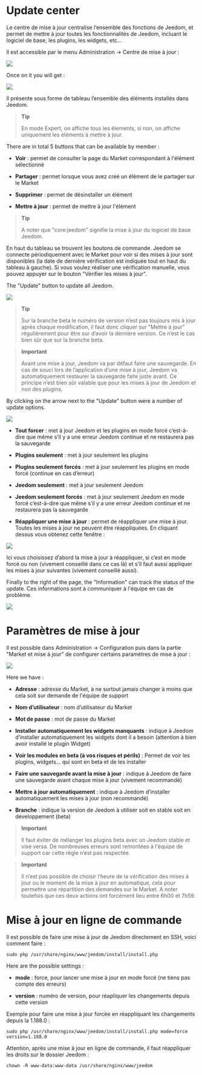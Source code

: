 Update center
=============

Le centre de mise à jour centralise l’ensemble des fonctions de Jeedom, et permet de mettre à jour toutes les fonctionnalités de Jeedom, incluant le logiciel de base, les plugins, les widgets, etc…

Il est accessible par le menu Administration → Centre de mise à jour :

![](../images/update.JPG)

Once on it you will get :

![](../images/update2.png)

Il présente sous forme de tableau l’ensemble des éléments installés dans Jeedom.

> **Tip**
>
> En mode Expert, on affiche tous les élements, si non, on affiche uniquement les éléments à mettre à jour.

There are in total 5 buttons that can be available by member :

-   **Voir** : permet de consulter la page du Market correspondant à l'élément sélectionné

-   **Partager** : permet lorsque vous avez créé un élément de le partager sur le Market

-   **Supprimer** : permet de désinstaller un élément

-   **Mettre à jour** : permet de mettre à jour l'élément

> **Tip**
>
> A noter que "core:jeedom" signifie la mise à jour du logiciel de base Jeedom.

En haut du tableau se trouvent les boutons de commande. Jeedom se connecte périodiquement avec le Market pour voir si des mises à jour sont disponibles (la date de dernière vérification est indiquée tout en haut du tableau à gauche). Si vous voulez réaliser une vérification manuelle, vous pouvez appuyer sur le bouton "Vérifier les mises à jour".

The "Update" button to update all Jeedom.

![](../images/update3.png)

> **Tip**
>
> Sur la branche beta le numéro de version n’est pas toujours mis à jour après chaque modification, il faut donc cliquer sur "Mettre à jour" régulièrement pour être sur d’avoir la dernière version. Ce n’est le cas bien sûr que sur la branche beta.

> **Important**
>
> Avant une mise à jour, Jeedom va par défaut faire une sauvegarde. En cas de souci lors de l’application d’une mise à jour, Jeedom va automatiquement restaurer la sauvegarde faite juste avant. Ce principe n’est bien sûr valable que pour les mises à jour de Jeedom et non des plugins.

By clicking on the arrow next to the "Update" button were a number of update options.

![](../images/update5.png)

-   **Tout forcer** : met à jour Jeedom et les plugins en mode forcé c’est-à-dire que même s’il y a une erreur Jeedom continue et ne restaurera pas la sauvegarde

-   **Plugins seulement** : met à jour seulement les plugins

-   **Plugins seulement forcés** : met à jour seulement les plugins en mode forcé (continue en cas d’erreur)

-   **Jeedom seulement** : met à jour seulement Jeedom

-   **Jeedom seulement forcés** : met à jour seulement Jeedom en mode forcé c’est-à-dire que même s’il y a une erreur Jeedom continue et ne restaurera pas la sauvegarde

-   **Réappliquer une mise à jour** : permet de réappliquer une mise à jour. Toutes les mises à jour ne peuvent être réappliquées. En cliquant dessus vous obtenez cette fenêtre :

![](../images/update6.png)

Ici vous choisissez d’abord la mise à jour à réappliquer, si c’est en mode forcé ou non (vivement conseillé dans ce cas là) et s’il faut aussi appliquer les mises à jour suivantes (vivement conseillé aussi).

Finally to the right of the page, the "Information" can track the status of the update. Ces informations sont à communiquer à l'équipe en cas de problème.

![](../images/update4.png)

Paramètres de mise à jour
=========================

Il est possible dans Administration → Configuration puis dans la partie "Market et mise à jour" de configurer certains paramètres de mise à jour :

![](../images/administration10.png)

Here we have :

-   **Adresse** : adresse du Market, à ne surtout jamais changer à moins que cela soit sur demande de l'équipe de support

-   **Nom d’utilisateur** : nom d’utilisateur du Market

-   **Mot de passe** : mot de passe du Market

-   **Installer automatiquement les widgets manquants** : indique à Jeedom d’installer automatiquement les widgets dont il a besoin (attention à bien avoir installé le plugin Widget)

-   **Voir les modules en beta (à vos risques et périls)** : Permet de voir les plugins, widgets… qui sont en beta et de les installer

-   **Faire une sauvegarde avant la mise à jour** : indique à Jeedom de faire une sauvegarde avant chaque mise à jour (vivement recommandé)

-   **Mettre à jour automatiquement** : indique à Jeedom d’installer automatiquement les mises à jour (non recommandé)

-   **Branche** : indique la version de Jeedom à utiliser soit en stable soit en développement (beta)

> **Important**
>
> Il faut éviter de mélanger les plugins beta avec un Jeedom stable et vise versa. De nombreuses erreurs sont remontées à l'équipe de support car cette règle n’est pas respectée.

> **Important**
>
> Il n’est pas possible de choisir l’heure de la vérification des mises à jour ou le moment de la mise à jour en automatique, cela pour permettre une répartition des demandes sur le Market. A noter toutefois que ces deux actions ont forcément lieu entre 6h00 et 7h59.

Mise à jour en ligne de commande
================================

Il est possible de faire une mise à jour de Jeedom directement en SSH, voici comment faire :

    sudo php /usr/share/nginx/www/jeedom/install/install.php

Here are the possible settings :

-   **mode** : force, pour lancer une mise à jour en mode forcé (ne tiens pas compte des erreurs)

-   **version** : numéro de version, pour réapliquer les changements depuis cette version

Exemple pour faire une mise à jour forcée en réappliquant les changements depuis la 1.188.0 :

    sudo php /usr/share/nginx/www/jeedom/install/install.php mode=force version=1.188.0

Attention, après une mise à jour en ligne de commande, il faut réappliquer les droits sur le dossier Jeedom :

    chown -R www-data:www-data /usr/share/nginx/www/jeedom

